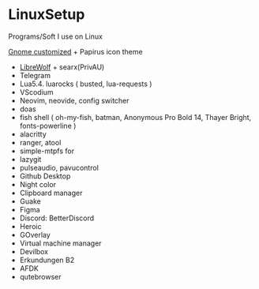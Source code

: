 # LinuxSetup
Programs/Soft I use on Linux

[Gnome customized](https://www.youtube.com/watch?v=zOUTasMuZl4) + Papirus icon theme
* [LibreWolf](https://www.youtube.com/watch?v=dwZpjKH8nbo) + searx(PrivAU)
* Telegram
* Lua5.4. luarocks ( busted, lua-requests )
* VScodium
* Neovim, neovide, config switcher
* doas
* fish shell ( oh-my-fish, batman, Anonymous Pro Bold 14, Thayer Bright, fonts-powerline )
* alacritty
* ranger, atool
* simple-mtpfs for 
* lazygit
* pulseaudio, pavucontrol
* Github Desktop
* Night color
* Clipboard manager
* Guake
* Figma
* Discord: BetterDiscord
* Heroic
* GOverlay
* Virtual machine manager
* Devilbox
* Erkundungen B2
* AFDK
* qutebrowser
